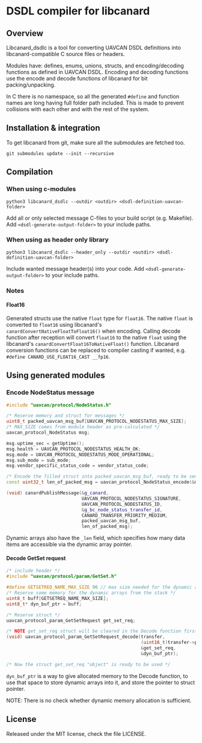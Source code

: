 # DSDL compiler for libcanard

## Overview

Libcanard_dsdlc is a tool for converting UAVCAN DSDL definitions into libcanard-compatible C source files or headers.

Modules have: defines, enums, unions, structs, and encoding/decoding functions as defined in UAVCAN DSDL.
Encoding and decoding functions use the encode and decode functions of libcanard for bit packing/unpacking.

In C there is no namespace, so all the generated `#define` and function names are long having full folder path included.
This is made to prevent collisions with each other and with the rest of the system.

## Installation & integration

To get libcanard from git, make sure all the submodules are fetched too.

```
git submodules update --init --recursive
```

## Compilation

### When using c-modules

```
python3 libcanard_dsdlc --outdir <outdir> <dsdl-definition-uavcan-folder>
```

Add all or only selected message C-files to your build script (e.g. Makefile).
Add `<dsdl-generate-output-folder>` to your include paths.

### When using as header only library

```
python3 libcanard_dsdlc --header_only --outdir <outdir> <dsdl-definition-uavcan-folder>
```

Include wanted message header(s) into your code.
Add `<dsdl-generate-output-folder>` to your include paths.

### Notes

#### Float16

Generated structs use the native `float` type for `float16`.
The native `float` is converted to `float16` using libcanard's `canardConvertNativeFloatToFloat16()` when encoding.
Calling decode function after reception will convert `float16` to the native `float` using the libcanard's
`canardConvertFloat16ToNativeFloat()` function.
Libcanard conversion functions can be replaced to compiler casting if wanted,
e.g. `#define CANARD_USE_FLOAT16_CAST __fp16`.

## Using generated modules

### Encode NodeStatus message

```cpp
#include "uavcan/protocol/NodeStatus.h"

/* Reserve memory and struct for messages */
uint8_t packed_uavcan_msg_buf[UAVCAN_PROTOCOL_NODESTATUS_MAX_SIZE];
/* MAX_SIZE comes from module header as pre-calculated */
uavcan_protocol_NodeStatus msg;

msg.uptime_sec = getUptime();
msg.health = UAVCAN_PROTOCOL_NODESTATUS_HEALTH_OK;
msg.mode = UAVCAN_PROTOCOL_NODESTATUS_MODE_OPERATIONAL;
msg.sub_mode = sub_mode;
msg.vendor_specific_status_code = vendor_status_code;

/* Encode the filled struct into packed_uavcan_msg_buf, ready to be sent */
const uint32_t len_of_packed_msg = uavcan_protocol_NodeStatus_encode(&msg, packed_uavcan_msg_buf);

(void) canardPublishMessage(&g_canard,
                            UAVCAN_PROTOCOL_NODESTATUS_SIGNATURE,
                            UAVCAN_PROTOCOL_NODESTATUS_ID,
                            &g_bc_node_status_transfer_id,
                            CANARD_TRANSFER_PRIORITY_MEDIUM,
                            packed_uavcan_msg_buf,
                            len_of_packed_msg);
```

Dynamic arrays also have the `_len` field,
which specifies how many data items are accessible via the dynamic array pointer.

#### Decode GetSet request

```cpp
/* include header */
#include "uavcan/protocol/param/GetSet.h"

#define GETSETREQ_NAME_MAX_SIZE 96 // max size needed for the dynamic arrays
/* Reserve some memory for the dynamic arrays from the stack */
uint8_t buff[GETSETREQ_NAME_MAX_SIZE];
uint8_t* dyn_buf_ptr = buff;

/* Reserve struct */
uavcan_protocol_param_GetSetRequest get_set_req;

/* NOTE get_set_req struct will be cleared in the Decode function first */
(void) uavcan_protocol_param_GetSetRequest_decode(transfer,
                                                  (uint16_t)transfer->payload_len,
                                                  &get_set_req,
                                                  &dyn_buf_ptr);

/* Now the struct get_set_req "object" is ready to be used */
```

`dyn_buf_ptr` is a way to give allocated memory to the Decode function,
to use that space to store dynamic arrays into it, and store the pointer to struct pointer.

NOTE: There is no check whether dynamic memory allocation is sufficient.

## License

Released under the MIT license, check the file LICENSE.
